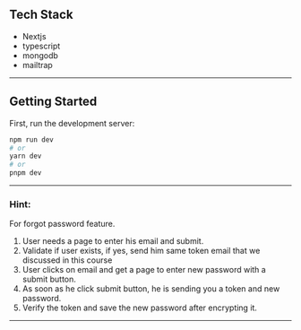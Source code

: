 

## Tech Stack
- Nextjs
- typescript
- mongodb
- mailtrap


---


## Getting Started

First, run the development server:

```bash
npm run dev
# or
yarn dev
# or
pnpm dev
```


---
### Hint:
For forgot password feature.
1. User needs a page to enter his email and submit.
2. Validate if user exists, if yes, send him same token email that we discussed in this course
3. User clicks on email and get a page to enter new password with a submit button.
4. As soon as he click submit button, he is sending you a token and new password.
5. Verify the token and save the new password after encrypting it.

---
